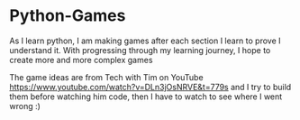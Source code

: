 # Python-Games

As I learn python, I am making games after each section I learn to prove I understand it.
With progressing through my learning journey, I hope to create more and more complex games

The game ideas are from Tech with Tim on YouTube https://www.youtube.com/watch?v=DLn3jOsNRVE&t=779s and I try to build them before watching him code, then I have to watch to see where I went wrong :)
